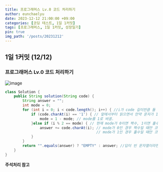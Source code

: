 ```yaml
---
title: 프로그래머스 Lv.0 코드 처리하기
author: eunchaelyu
date: 2023-12-12 21:00:00 +09:00
categories: [코딩 테스트, 1일 1커밋]
tags: [프로그래머스, 1일 1커밋, 성장일기]
pin: true
img_path: '/posts/20231212'
---
```


## 1일 1커밋 (12/12)    
### 프로그래머스 Lv.0 코드 처리하기        
![image](https://github.com/eunchaelyu/eunchaelyu.github.io/assets/119996957/27774747-c645-4d2e-afbf-cd100a515ce5)    

```java  
class Solution {
    public String solution(String code) {
        String answer = "";
        int mode = 0;
        for (int i = 0; i < code.length(); i++) { //i가 code 길이만큼 돌 때
            if (code.charAt(i) == '1') { // 앞에서부터 읽으면서 만약 문자가 1이라면
                mode = 1 - mode; // mode를 1로 바꿈.
            }else if (i % 2 == mode) { // 현재 mode가 0이면 짝수, 1이면 홀수를 뜻함.
                answer += code.charAt(i); // mode가 0인 경우 짝수일 때만 코드에 문자를 더함.
                                          // mode가 1인 경우 홀수일 때만 코드에 문자를 더함.
            }
        }
        return "".equals(answer) ? "EMPTY" : answer; //답이 빈 문자열이라면 empty 출력, 아니라면 그대로 answer 출력
    }
}
```    

**주석처리 참고**
